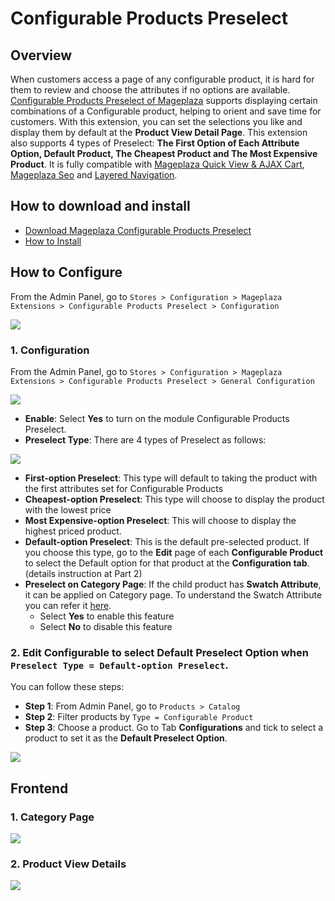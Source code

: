 # Configurable Products Preselect

## Overview

When customers access a page of any configurable product, it is hard for them to review and choose the attributes if no options are available. [Configurable Products Preselect of Mageplaza](https://www.mageplaza.com/magento-2-configurable-products-preselect/) supports displaying certain combinations of a Configurable product, helping to orient and save time for customers. With this extension, you can set the selections you like and display them by default at the **Product View Detail Page**. This extension also supports 4 types of Preselect: **The First Option of Each Attribute Option, Default Product, The Cheapest Product and The Most Expensive Product**. It is fully compatible with [Mageplaza Quick View & AJAX Cart](https://www.mageplaza.com/magento-2-quick-view/), [Mageplaza Seo](https://www.mageplaza.com/magento-2-seo-extension/) and [Layered Navigation](https://www.mageplaza.com/magento-2-layered-navigation-extension/seo-friendly-url.html).


## How to download and install

- [Download Mageplaza Configurable Products Preselect](https://www.mageplaza.com/magento-2-configurable-products-preselect/)
- [How to Install](https://www.mageplaza.com/install-magento-2-extension/)


## How to Configure

From the Admin Panel, go to `Stores > Configuration > Mageplaza Extensions > Configurable Products Preselect > Configuration`

![](https://i.imgur.com/u1OIn9k.gif)

### 1. Configuration

From the Admin Panel, go to `Stores > Configuration > Mageplaza Extensions > Configurable Products Preselect > General Configuration`

![](https://i.imgur.com/Pixh4Pn.png)

- **Enable**: Select **Yes** to turn on the module Configurable Products Preselect.
- **Preselect Type**: There are 4 types of Preselect as follows:

![](https://i.imgur.com/n8ZBDC1.png)

- **First-option Preselect**: This type will default to taking the product with the first attributes set for Configurable Products
- **Cheapest-option Preselect**: This type will choose to display the product with the lowest price
- **Most Expensive-option Preselect**: This will choose to display the highest priced product.
- **Default-option Preselect**: This is the default pre-selected product. If you choose this type, go to the **Edit** page of each **Configurable Product** to select the Default option for that product at the **Configuration tab**. (details instruction at Part 2)
- **Preselect on Category Page**: If the child product has **Swatch Attribute**, it can be applied on Category page. To understand the Swatch Attribute you can refer it [here](https://www.mageplaza.com/kb/how-to-configure-swatches-in-magento-2.html).
  - Select **Yes** to enable this feature
  - Select **No** to disable this feature


### 2. Edit Configurable to select Default Preselect Option when  `Preselect Type = Default-option Preselect`. 


You can follow these steps:

- **Step 1**: From Admin Panel, go to `Products > Catalog`
- **Step 2**: Filter products by `Type = Configurable Product`
- **Step 3**: Choose a product. Go to Tab **Configurations** and tick to select a product to set it as the **Default Preselect Option**.

![](https://i.imgur.com/U2VYR1S.png)

## Frontend

### 1. Category Page

![](https://i.imgur.com/mlLrGwW.png)

### 2. Product View Details

![](https://i.imgur.com/YlQDvDe.png)
